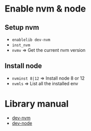 # Enable nvm & node

## Setup nvm

* ```enablelib dev-nvm```
* ```inst_nvm```
* ```nvmv``` => Get the current nvm version

## Install node

* ```nvminst 8|12``` => Install node 8 or 12
* ```nvmls``` => List all the installed env

# Library manual

* [dev-nvm](DevMisc.md#library-dev-nvm)
* [dev-node](DevMisc.md#library-dev-node)